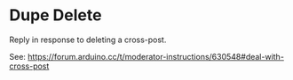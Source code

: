 # Dupe Delete

Reply in response to deleting a cross-post.

See: https://forum.arduino.cc/t/moderator-instructions/630548#deal-with-cross-post
